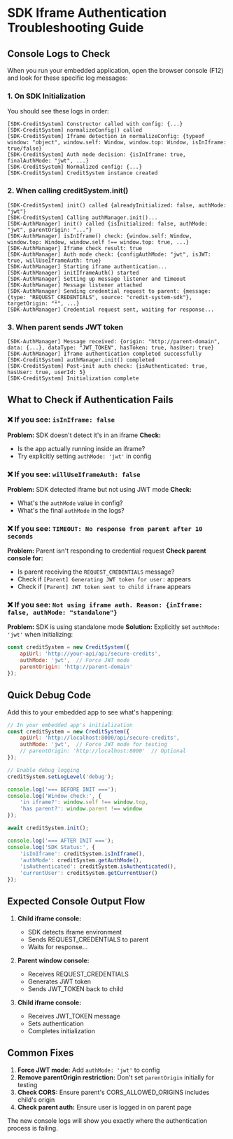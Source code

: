 # SDK Iframe Authentication Troubleshooting Guide

## Console Logs to Check

When you run your embedded application, open the browser console (F12) and look for these specific log messages:

### 1. On SDK Initialization
You should see these logs in order:

```
[SDK-CreditSystem] Constructor called with config: {...}
[SDK-CreditSystem] normalizeConfig() called
[SDK-CreditSystem] Iframe detection in normalizeConfig: {typeof window: "object", window.self: Window, window.top: Window, isInIframe: true/false}
[SDK-CreditSystem] Auth mode decision: {isInIframe: true, finalAuthMode: "jwt", ...}
[SDK-CreditSystem] Normalized config: {...}
[SDK-CreditSystem] CreditSystem instance created
```

### 2. When calling creditSystem.init()
```
[SDK-CreditSystem] init() called {alreadyInitialized: false, authMode: "jwt"}
[SDK-CreditSystem] Calling authManager.init()...
[SDK-AuthManager] init() called {isInitialized: false, authMode: "jwt", parentOrigin: "..."}
[SDK-AuthManager] isInIframe() check: {window.self: Window, window.top: Window, window.self !== window.top: true, ...}
[SDK-AuthManager] Iframe check result: true
[SDK-AuthManager] Auth mode check: {configAuthMode: "jwt", isJWT: true, willUseIframeAuth: true}
[SDK-AuthManager] Starting iframe authentication...
[SDK-AuthManager] initIframeAuth() started
[SDK-AuthManager] Setting up message listener and timeout
[SDK-AuthManager] Message listener attached
[SDK-AuthManager] Sending credential request to parent: {message: {type: "REQUEST_CREDENTIALS", source: "credit-system-sdk"}, targetOrigin: "*", ...}
[SDK-AuthManager] Credential request sent, waiting for response...
```

### 3. When parent sends JWT token
```
[SDK-AuthManager] Message received: {origin: "http://parent-domain", data: {...}, dataType: "JWT_TOKEN", hasToken: true, hasUser: true}
[SDK-AuthManager] Iframe authentication completed successfully
[SDK-CreditSystem] authManager.init() completed
[SDK-CreditSystem] Post-init auth check: {isAuthenticated: true, hasUser: true, userId: 5}
[SDK-CreditSystem] Initialization complete
```

## What to Check if Authentication Fails

### ❌ If you see: `isInIframe: false`
**Problem:** SDK doesn't detect it's in an iframe
**Check:**
- Is the app actually running inside an iframe?
- Try explicitly setting `authMode: 'jwt'` in config

### ❌ If you see: `willUseIframeAuth: false`
**Problem:** SDK detected iframe but not using JWT mode
**Check:**
- What's the `authMode` value in config?
- What's the final `authMode` in the logs?

### ❌ If you see: `TIMEOUT: No response from parent after 10 seconds`
**Problem:** Parent isn't responding to credential request
**Check parent console for:**
- Is parent receiving the `REQUEST_CREDENTIALS` message?
- Check if `[Parent] Generating JWT token for user:` appears
- Check if `[Parent] JWT token sent to child iframe` appears

### ❌ If you see: `Not using iframe auth. Reason: {inIframe: false, authMode: "standalone"}`
**Problem:** SDK is using standalone mode
**Solution:** Explicitly set `authMode: 'jwt'` when initializing:
```javascript
const creditSystem = new CreditSystem({
    apiUrl: 'http://your-api/api/secure-credits',
    authMode: 'jwt',  // Force JWT mode
    parentOrigin: 'http://parent-domain'
});
```

## Quick Debug Code

Add this to your embedded app to see what's happening:

```javascript
// In your embedded app's initialization
const creditSystem = new CreditSystem({
    apiUrl: 'http://localhost:8000/api/secure-credits',
    authMode: 'jwt',  // Force JWT mode for testing
    // parentOrigin: 'http://localhost:8000'  // Optional
});

// Enable debug logging
creditSystem.setLogLevel('debug');

console.log('=== BEFORE INIT ===');
console.log('Window check:', {
    'in iframe?': window.self !== window.top,
    'has parent?': window.parent !== window
});

await creditSystem.init();

console.log('=== AFTER INIT ===');
console.log('SDK Status:', {
    'isInIframe': creditSystem.isInIframe(),
    'authMode': creditSystem.getAuthMode(),
    'isAuthenticated': creditSystem.isAuthenticated(),
    'currentUser': creditSystem.getCurrentUser()
});
```

## Expected Console Output Flow

1. **Child iframe console:**
   - SDK detects iframe environment
   - Sends REQUEST_CREDENTIALS to parent
   - Waits for response...

2. **Parent window console:**
   - Receives REQUEST_CREDENTIALS
   - Generates JWT token
   - Sends JWT_TOKEN back to child

3. **Child iframe console:**
   - Receives JWT_TOKEN message
   - Sets authentication
   - Completes initialization

## Common Fixes

1. **Force JWT mode:** Add `authMode: 'jwt'` to config
2. **Remove parentOrigin restriction:** Don't set `parentOrigin` initially for testing
3. **Check CORS:** Ensure parent's CORS_ALLOWED_ORIGINS includes child's origin
4. **Check parent auth:** Ensure user is logged in on parent page

The new console logs will show you exactly where the authentication process is failing.